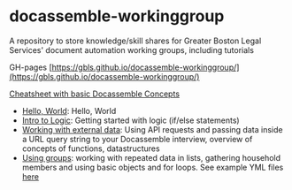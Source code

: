 # docassemble-workinggroup
A repository to store knowledge/skill shares for Greater Boston Legal Services' document automation working groups, including tutorials

GH-pages [https://gbls.github.io/docassemble-workinggroup/](https://gbls.github.io/docassemble-workinggroup/)

[Cheatsheet with basic Docassemble Concepts](https://github.com/GBLS/docassemble-workinggroup/blob/master/cheatsheet.md)

* [Hello, World](https://gbls.github.io/docassemble-workinggroup/Skillshares/1.%20hello%2C%20world/presentation.html): Hello, World
* [Intro to Logic](https://github.com/GBLS/docassemble-workinggroup/blob/master/Skillshares/2.%20adding%20in%20logic/basic_logic.md): Getting started with logic (if/else statements)
* [Working with external data](https://github.com/GBLS/docassemble-workinggroup/blob/master/Skillshares/3.%20working%20with%20external%20data/Connecting%20to%20External%20Data%20in%20Docassemble.pptx): Using API requests and passing data inside a URL query string to your Docassemble interview, overview of concepts of functions, datastructures
* [Using groups](https://github.com/GBLS/docassemble-workinggroup/blob/master/Skillshares/4.%20Collections%20(groups)/Using%20Groups.pptx): working with repeated data in lists, gathering household members and using basic objects and for loops. See example YML files [here](https://github.com/GBLS/docassemble-workinggroup/tree/master/Skillshares/4.%20Collections%20(groups))
